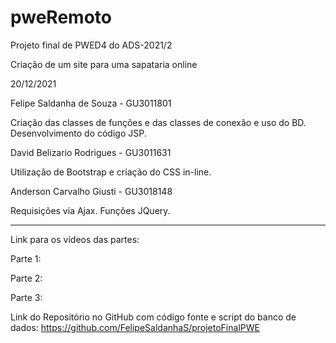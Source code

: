 # pweRemoto
 Projeto final de PWED4 do ADS-2021/2

Criação de um site para uma sapataria online

20/12/2021

Felipe Saldanha de Souza - GU3011801

Criação das classes de funções e das classes de conexão e uso do BD.
Desenvolvimento do código JSP.

David Belizario Rodrigues - GU3011631

Utilização de Bootstrap e criação do CSS in-line.

Anderson Carvalho Giusti - GU3018148

Requisições via Ajax.
Funções JQuery.
<hr>
Link para os vídeos das partes:

Parte 1:

Parte 2:

Parte 3:


Link do Repositório no GitHub com código fonte e script do banco de dados:
https://github.com/FelipeSaldanhaS/projetoFinalPWE
